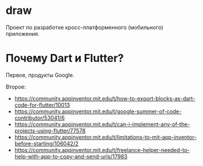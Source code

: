 # draw

Проект по разработке кросс-платформенного (мобильного) приложения.

# Почему Dart и Flutter?
Первое, продукты Google.

Второе:
- https://community.appinventor.mit.edu/t/how-to-export-blocks-as-dart-code-for-flutter/10013
- https://community.appinventor.mit.edu/t/google-summer-of-code-contributor/53041/6
- https://community.appinventor.mit.edu/t/can-i-implement-any-of-the-projects-using-flutter/77578
- https://community.appinventor.mit.edu/t/limitations-to-mit-app-inventor-before-starting/106042/2
- https://community.appinventor.mit.edu/t/freelance-helper-needed-to-help-with-app-to-copy-and-send-urls/17983
